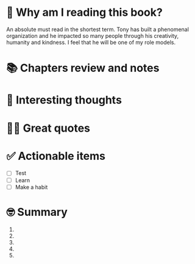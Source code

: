 # 🧐 Why am I reading this book?

An absolute must read in the shortest term. Tony has built a phenomenal organization and he impacted so many people through his creativity, humanity and kindness. I feel that he will be one of my role models.

# 📚 Chapters review and notes

# 🧠 Interesting thoughts

# 🙌🏽 Great quotes

# ✅ Actionable items

- [ ]  Test
- [ ]  Learn
- [ ]  Make a habit

# 🤓 Summary

1.

2. 

3.

4.

5.
